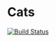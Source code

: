 # Cats

[![Build Status](https://travis-ci.org/Rails-Dream-Team/SaltyPaws.svg?branch=master)](https://travis-ci.org/Rails-Dream-Team/SaltyPaws)
